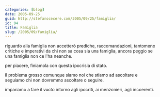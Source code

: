 ```yaml
---
categories: [blog]
date: 2005-09-25
guid: http://stefanocecere.com/2005/09/25/famiglia/
id: 94
title: Famiglia
slug: /2005/09/famiglia/
---
```


riguardo alla famiglia non accetterò prediche, raccomandazioni, tantomeno critiche e imperativi da chi non sa cosa sia una famiglia, ancora peggio se una famiglia non ce l'ha neanche.

per piacere, finiamola con questa ipocrisia di stato.

il problema grosso comunque siamo noi che stiamo ad ascoltare e seguiamo chi non dovremmo ascoltare o seguire.
  
impariamo a fare il vuoto intorno agli ipocriti, ai menzonieri, agli incoerenti.